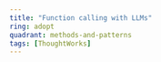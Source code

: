 ```yaml
---
title: "Function calling with LLMs"
ring: adopt
quadrant: methods-and-patterns
tags: [ThoughtWorks]
---
```




